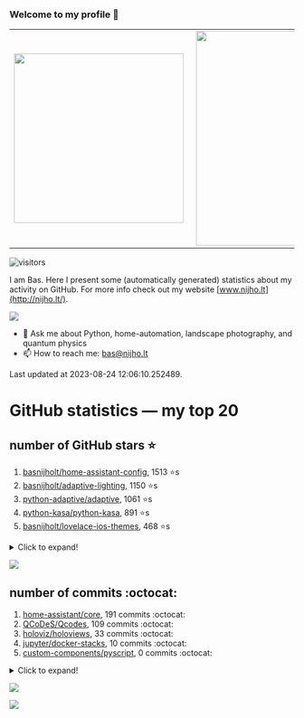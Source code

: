 ### Welcome to my profile 👋

<center>
  <table>
    <tr>
        <td><img width="300px" align="left" src="https://github-readme-stats.vercel.app/api/top-langs/?username=basnijholt&hide=TeX,Jupyter%20Notebook&layout=compact&theme=radical" /></td>
        <td><img align='right' src="https://github-readme-stats.vercel.app/api?username=basnijholt&show_icons=true&theme=radical" width="380"></td>
    </tr>
  </table>
</center>

![visitors](https://visitor-badge.glitch.me/badge?page_id=basnijholt.visitor-badge)

I am Bas. Here I present some (automatically generated) statistics about my activity on GitHub. For more info check out my website [www.nijho.lt](http://nijho.lt/).

![](https://www.nijho.lt/authors/admin/avatar_hu9e60e4b9bc120dfb6a666009f2878da6_182107_250x250_fill_q90_lanczos_center.jpg)

- 💬 Ask me about Python, home-automation, landscape photography, and quantum physics
- 📫 How to reach me: bas@nijho.lt

Last updated at 2023-08-24 12:06:10.252489.

# GitHub statistics — my top 20

## number of GitHub stars ⭐️

1. [basnijholt/home-assistant-config](https://github.com/basnijholt/home-assistant-config/), 1513 ⭐️s
2. [basnijholt/adaptive-lighting](https://github.com/basnijholt/adaptive-lighting/), 1150 ⭐️s
3. [python-adaptive/adaptive](https://github.com/python-adaptive/adaptive/), 1061 ⭐️s
4. [python-kasa/python-kasa](https://github.com/python-kasa/python-kasa/), 891 ⭐️s
5. [basnijholt/lovelace-ios-themes](https://github.com/basnijholt/lovelace-ios-themes/), 468 ⭐️s
<details><summary>Click to expand!</summary>

6. [basnijholt/lovelace-ios-dark-mode-theme](https://github.com/basnijholt/lovelace-ios-dark-mode-theme/), 422 ⭐️s
7. [basnijholt/miflora](https://github.com/basnijholt/miflora/), 359 ⭐️s
8. [basnijholt/rsync-time-machine.py](https://github.com/basnijholt/rsync-time-machine.py/), 339 ⭐️s
9. [topocm/topocm_content](https://github.com/topocm/topocm_content/), 247 ⭐️s
10. [basnijholt/home-assistant-streamdeck-yaml](https://github.com/basnijholt/home-assistant-streamdeck-yaml/), 134 ⭐️s
11. [basnijholt/home-assistant-macbook-touch-bar](https://github.com/basnijholt/home-assistant-macbook-touch-bar/), 92 ⭐️s
12. [basnijholt/markdown-code-runner](https://github.com/basnijholt/markdown-code-runner/), 75 ⭐️s
13. [kwant-project/kwant](https://github.com/kwant-project/kwant/), 75 ⭐️s
14. [basnijholt/home-assistant-streamdeck-yaml-addon](https://github.com/basnijholt/home-assistant-streamdeck-yaml-addon/), 47 ⭐️s
15. [basnijholt/aiokef](https://github.com/basnijholt/aiokef/), 32 ⭐️s
16. [basnijholt/thesis-cover](https://github.com/basnijholt/thesis-cover/), 26 ⭐️s
17. [basnijholt/instacron](https://github.com/basnijholt/instacron/), 20 ⭐️s
18. [basnijholt/adaptive-scheduler](https://github.com/basnijholt/adaptive-scheduler/), 18 ⭐️s
19. [basnijholt/addon-otmonitor](https://github.com/basnijholt/addon-otmonitor/), 16 ⭐️s
20. [kwant-project/kwant-tutorial-2016](https://github.com/kwant-project/kwant-tutorial-2016/), 13 ⭐️s

</details>

![](https://github.com/basnijholt/basnijholt/raw/main/stars_over_time.png)

## number of commits :octocat:

1. [home-assistant/core](https://github.com/home-assistant/core/), 191 commits :octocat:
2. [QCoDeS/Qcodes](https://github.com/QCoDeS/Qcodes/), 109 commits :octocat:
3. [holoviz/holoviews](https://github.com/holoviz/holoviews/), 33 commits :octocat:
4. [jupyter/docker-stacks](https://github.com/jupyter/docker-stacks/), 10 commits :octocat:
5. [custom-components/pyscript](https://github.com/custom-components/pyscript/), 0 commits :octocat:
<details><summary>Click to expand!</summary>

6. [CJ-Wright/cf-graph-countyfair](https://github.com/CJ-Wright/cf-graph-countyfair/), 0 commits :octocat:
7. [Python-Meetup-Rotterdam/meetup1](https://github.com/Python-Meetup-Rotterdam/meetup1/), 0 commits :octocat:
8. [basnijholt/nanowire-qpc-spectrum](https://github.com/basnijholt/nanowire-qpc-spectrum/), 0 commits :octocat:
9. [Koenkk/zigbee2mqtt](https://github.com/Koenkk/zigbee2mqtt/), 0 commits :octocat:
10. [basnijholt/backups](https://github.com/basnijholt/backups/), 0 commits :octocat:
11. [basnijholt/supercurrent-majorana-nanowire](https://github.com/basnijholt/supercurrent-majorana-nanowire/), 0 commits :octocat:
12. [ChristianKuehnel/btlewrap](https://github.com/ChristianKuehnel/btlewrap/), 0 commits :octocat:
13. [conda-forge/jupyter-sphinx-feedstock](https://github.com/conda-forge/jupyter-sphinx-feedstock/), 0 commits :octocat:
14. [tox-dev/azure-pipelines-template](https://github.com/tox-dev/azure-pipelines-template/), 0 commits :octocat:
15. [tox-dev/sphinx-autodoc-typehints](https://github.com/tox-dev/sphinx-autodoc-typehints/), 0 commits :octocat:
16. [sammchardy/python-binance](https://github.com/sammchardy/python-binance/), 0 commits :octocat:
17. [conda-forge/conda-forge-pinning-feedstock](https://github.com/conda-forge/conda-forge-pinning-feedstock/), 0 commits :octocat:
18. [kedro-org/kedro-community](https://github.com/kedro-org/kedro-community/), 0 commits :octocat:
19. [pandas-dev/pandas](https://github.com/pandas-dev/pandas/), 0 commits :octocat:
20. [TimGebraad/Computational-Physics-TDSE](https://github.com/TimGebraad/Computational-Physics-TDSE/), 0 commits :octocat:

</details>

![](https://github.com/basnijholt/basnijholt/raw/main/commits_per_hour.png)

![](https://github.com/basnijholt/basnijholt/raw/main/commits_per_weekday.png)

